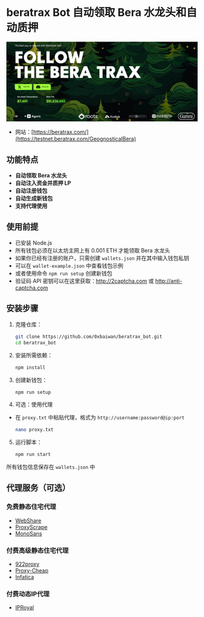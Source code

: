 # beratrax Bot 自动领取 Bera 水龙头和自动质押

![banner](image-1.png)
- 网站：[https://beratrax.com/](https://testnet.beratrax.com/GeognosticalBera)

## 功能特点

- **自动领取 Bera 水龙头**
- **自动注入资金并质押 LP**
- **自动注册钱包**
- **自动生成新钱包**
- **支持代理使用**

## 使用前提

- 已安装 Node.js
- 所有钱包必须在以太坊主网上有 0.001 ETH 才能领取 Bera 水龙头
- 如果你已经有注册的账户，只需创建 `wallets.json` 并在其中输入钱包私钥
- 可以在 `wallet-example.json` 中查看钱包示例
- 或者使用命令 `npm run setup` 创建新钱包
- 验证码 API 密钥可以在这里获取：http://2captcha.com 或 http://anti-captcha.com

## 安装步骤

1. 克隆仓库：
    ```sh
    git clone https://github.com/0xbaiwan/beratrax_bot.git
    cd beratrax_bot
    ```

2. 安装所需依赖：
    ```sh
    npm install
    ```

3. 创建新钱包：
    ```
    npm run setup
    ```

4. 可选：使用代理
- 在 `proxy.txt` 中粘贴代理，格式为 `http://username:password@ip:port`
    ```sh
    nano proxy.txt
    ```

5. 运行脚本：
    ```sh
    npm run start
    ```

所有钱包信息保存在 `wallets.json` 中

## 代理服务（可选）

### 免费静态住宅代理
- [WebShare](https://www.webshare.io/?referral_code=gtw7lwqqelgu)
- [ProxyScrape](https://proxyscrape.com/)
- [MonoSans](https://github.com/monosans/proxy-list)

### 付费高级静态住宅代理
- [922proxy](https://www.922proxy.com/register?inviter_code=d6416857)
- [Proxy-Cheap](https://app.proxy-cheap.com/r/Pd6sqg)
- [Infatica](https://dashboard.infatica.io/aff.php?aff=580)

### 付费动态IP代理
- [IPRoyal](https://iproyal.com/?r=733417)
